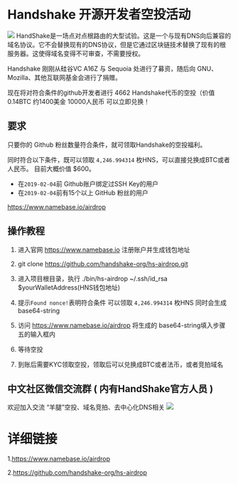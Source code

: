 # Handshake 开源开发者空投活动
![](https://i.imgur.com/V8q3jzd.png)
HandShake是一场点对点根路由的大型试验。这是一个与现有DNS向后兼容的域名协议。它不会替换现有的DNS协议，但是它通过区块链技术替换了现有的根服务器。这使得域名变得不可审查，不需要授权。

Handshake 刚刚从硅谷VC A16Z 与 Sequoia 处进行了募资，随后向 GNU、Mozilla、其他互联网基金会进行了捐赠。

现在将对符合条件的github开发者进行 4662 Handshake代币的空投（价值0.14BTC 约1400美金 10000人民币 可以立即兑换！

## 要求
只要你的 Github 粉丝数量符合条件，就可领取Handshake的空投福利。

同时符合以下条件，既可以领取 `4,246.994314` 枚HNS，可以直接兑换成BTC或者人民币。
目前大概价值 $600。

- 在`2019-02-04`前 Github账户绑定过SSH Key的用户
- 在`2019-02-04`前有15个以上 GitHub 粉丝的用户

https://www.namebase.io/airdrop

## 操作教程

1. 进入官网 https://www.namebase.io 注册账户并生成钱包地址

2. git clone https://github.com/handshake-org/hs-airdrop.git 

3. 进入项目根目录，执行 ./bin/hs-airdrop ~/.ssh/id_rsa $yourWalletAddress(HNS钱包地址)
4. 提示`Found nonce!`表明符合条件 可以领取 `4,246.994314` 枚HNS 同时会生成 base64-string
5. 访问 https://www.namebase.io/airdrop 将生成的 base64-string填入步骤五的输入框内
6. 等待空投
7. 到账后需要KYC领取空投，领取后可以兑换成BTC或者法币，或者竞拍域名

## 中文社区微信交流群 ( 内有HandShake官方人员 )

欢迎加入交流 “羊腿”空投、域名竞拍、去中心化DNS相关
![](https://i.imgur.com/mnghSNX.png)

# 详细链接

1.https://www.namebase.io/airdrop

2.https://github.com/handshake-org/hs-airdrop
